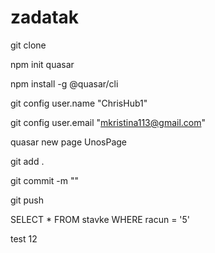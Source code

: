 # zadatak

git clone

npm init quasar

npm install -g @quasar/cli

git config user.name "ChrisHub1"

git config user.email "mkristina113@gmail.com"

quasar new page UnosPage

git add .

git commit -m ""

git push

SELECT * FROM stavke WHERE racun = '5'

test 12